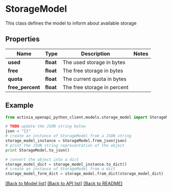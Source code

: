 # StorageModel

This class defines the model to inform about available storage

## Properties
Name | Type | Description | Notes
------------ | ------------- | ------------- | -------------
**used** | **float** | The used storage in bytes | 
**free** | **float** | The free storage in bytes | 
**quota** | **float** | The current quota in bytes | 
**free_percent** | **float** | The free storage in percent | 

## Example

```python
from actinia_openapi_python_client.models.storage_model import StorageModel

# TODO update the JSON string below
json = "{}"
# create an instance of StorageModel from a JSON string
storage_model_instance = StorageModel.from_json(json)
# print the JSON string representation of the object
print StorageModel.to_json()

# convert the object into a dict
storage_model_dict = storage_model_instance.to_dict()
# create an instance of StorageModel from a dict
storage_model_form_dict = storage_model.from_dict(storage_model_dict)
```
[[Back to Model list]](../README.md#documentation-for-models) [[Back to API list]](../README.md#documentation-for-api-endpoints) [[Back to README]](../README.md)


